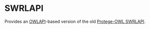 SWRLAPI
=======

Provides an [OWLAPI](https://github.com/owlcs/owlapi)-based version of the 
old [Protege-OWL SWRLAPI](http://protege.cim3.net/cgi-bin/wiki.pl?SWRLAPI).


